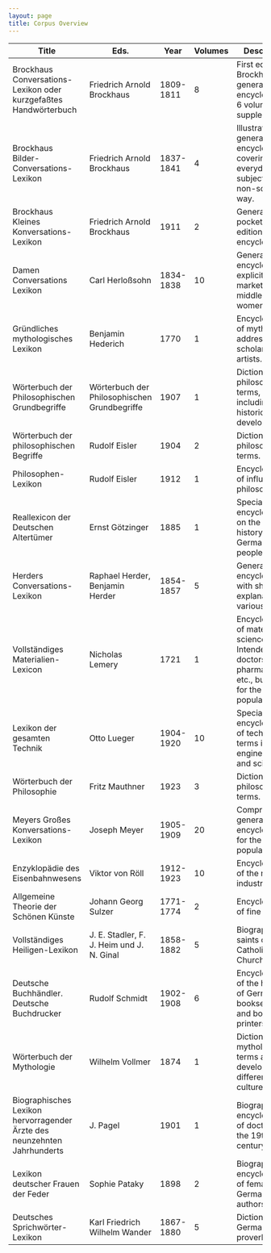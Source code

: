 ```yaml
---
layout: page
title: Corpus Overview
---
```

| Title                                                                    | Eds.                                         | Year      | Volumes | Description                                                                                                       |
|--------------------------------------------------------------------------|----------------------------------------------|-----------|---------|-------------------------------------------------------------------------------------------------------------------|
| Brockhaus Conversations-Lexikon oder kurzgefaßtes Handwörterbuch         | Friedrich Arnold Brockhaus                   | 1809-1811 | 8       | First edition of Brockhaus general encyclopedia: 6 volumes + 2 supplements.                                                |
| Brockhaus Bilder-Conversations-Lexikon                                   | Friedrich Arnold Brockhaus                   | 1837-1841 | 4       | Illustrated general encyclopedia covering everyday subjects in a non-scientific way.                              |
| Brockhaus Kleines Konversations-Lexikon                                  | Friedrich Arnold Brockhaus                   | 1911      | 2       | General, pocketbook edition encyclopedia.                                                                         |
| Damen Conversations Lexikon                                              | Carl Herloßsohn                              | 1834-1838 | 10      | General encyclopedia explicitly marketed for middle-class women.                                                  |
| Gründliches mythologisches Lexikon                                       | Benjamin Hederich                            | 1770      | 1       | Encyclopedia of mythology, addressed to scholars and artists.                                                     |
| Wörterbuch der Philosophischen Grundbegriffe                             | Wörterbuch der Philosophischen Grundbegriffe | 1907      | 1       | Dictionary of philosophical terms, including their historical development.                                        |
| Wörterbuch der philosophischen Begriffe                                  | Rudolf Eisler                                | 1904      | 2       | Dictionary of  philosophical terms.                                                                               |
| Philosophen-Lexikon                                                      | Rudolf Eisler                                | 1912      | 1       | Encyclopedia of  influential philosophers.                                                                        |
| Reallexicon der Deutschen Altertümer                                     | Ernst Götzinger                              | 1885      | 1       | Specialist encyclopedia on the cultural history of the German people.                                             |
| Herders Conversations-Lexikon                                            | Raphael Herder, Benjamin Herder              | 1854-1857 | 5       | General encyclopedia with short explanations of various topics.                                                   |
| Vollständiges Materialien-Lexicon                                        | Nicholas Lemery                              | 1721      | 1       | Encyclopedia of materials science. Intended for doctors, pharmacists, etc., but also for  the general population. |
| Lexikon der gesamten Technik                                             | Otto Lueger                                  | 1904-1920 | 10      | Specialist encyclopedia of  technical terms in engineering and sciences.                                          |
| Wörterbuch der Philosophie                                               | Fritz Mauthner                               | 1923      | 3       | Dictionary of philosophical terms.                                                                                |
| Meyers Großes Konversations-Lexikon                                      | Joseph Meyer                                 | 1905-1909 | 20      | Comprehensive general encyclopedia  for the general population.                                                   |
| Enzyklopädie des Eisenbahnwesens                                         | Viktor von Röll                              | 1912-1923 | 10      | Encyclopedia of the railway industry.                                                                             |
| Allgemeine Theorie der Schönen Künste                                    | Johann Georg Sulzer                          | 1771-1774 | 2       | Encyclopedia of fine arts.                                                                                        |
| Vollständiges Heiligen-Lexikon                                           | J. E. Stadler, F. J. Heim und J. N. Ginal    | 1858-1882 | 5       | Biographies of saints of the Catholic Church.                                                                     |
| Deutsche Buchhändler. Deutsche Buchdrucker                               | Rudolf Schmidt                               | 1902-1908 | 6       | Encyclopedia of  the history of German booksellers and book printers.                                             |
| Wörterbuch der Mythologie                                                | Wilhelm Vollmer                              | 1874      | 1       | Dictionary of mythological terms and their development in different cultures.                                     |
| Biographisches Lexikon hervorragender Ärzte des neunzehnten Jahrhunderts | J. Pagel                                     | 1901      | 1       | Biographical encyclopedia  of doctors of the 19th century.                                                        |
| Lexikon deutscher Frauen der Feder                                       | Sophie Pataky                                | 1898      | 2       | Biographical encyclopedia  of female, German authors.                                                             |
| Deutsches Sprichwörter-Lexikon                                           | Karl Friedrich Wilhelm Wander                | 1867-1880 | 5       | Dictionary of German proverbs.                                                                                    |